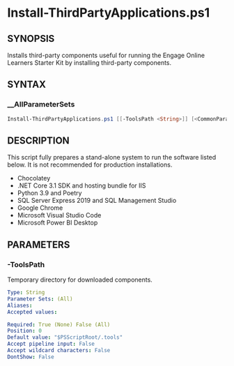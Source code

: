 # Install-ThirdPartyApplications.ps1

## SYNOPSIS

Installs third-party components useful for running the Engage Online
Learners Starter Kit by installing third-party components.

## SYNTAX

### __AllParameterSets

```powershell
Install-ThirdPartyApplications.ps1 [[-ToolsPath <String>]] [<CommonParameters>]
```

## DESCRIPTION

This script fully prepares a stand-alone system to run the software listed
below.
It is not recommended for production installations.

* Chocolatey
* .NET Core 3.1 SDK and hosting bundle for IIS
* Python 3.9 and Poetry
* SQL Server Express 2019 and SQL Management Studio
* Google Chrome
* Microsoft Visual Studio Code
* Microsoft Power BI Desktop

## PARAMETERS

### -ToolsPath

Temporary directory for downloaded components.

```yaml
Type: String
Parameter Sets: (All)
Aliases:
Accepted values:

Required: True (None) False (All)
Position: 0
Default value: "$PSScriptRoot/.tools"
Accept pipeline input: False
Accept wildcard characters: False
DontShow: False
```
